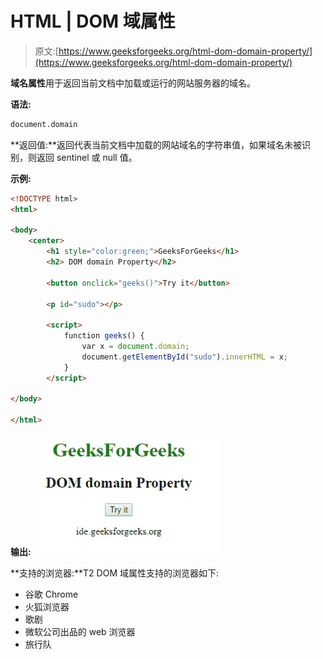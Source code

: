 # HTML | DOM 域属性

> 原文:[https://www.geeksforgeeks.org/html-dom-domain-property/](https://www.geeksforgeeks.org/html-dom-domain-property/)

**域名属性**用于返回当前文档中加载或运行的网站服务器的域名。

**语法:**

```html
document.domain 
```

**返回值:**返回代表当前文档中加载的网站域名的字符串值，如果域名未被识别，则返回 sentinel 或 null 值。

**示例:**

```html
<!DOCTYPE html>
<html>

<body>
    <center>
        <h1 style="color:green;">GeeksForGeeks</h1>
        <h2> DOM domain Property</h2>

        <button onclick="geeks()">Try it</button>

        <p id="sudo"></p>

        <script>
            function geeks() {
                var x = document.domain;
                document.getElementById("sudo").innerHTML = x;
            }
        </script>

</body>

</html>
```

**输出:**
![](img/db546eeb5e7e1822df72e9e31389e36c.png)

**支持的浏览器:**T2 DOM 域属性支持的浏览器如下:

*   谷歌 Chrome
*   火狐浏览器
*   歌剧
*   微软公司出品的 web 浏览器
*   旅行队